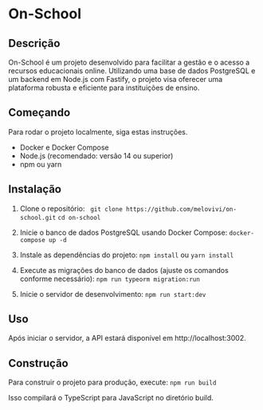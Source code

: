 # On-School

## Descrição
On-School é um projeto desenvolvido para facilitar a gestão e o acesso a recursos educacionais online. Utilizando uma base de dados PostgreSQL e um backend em Node.js com Fastify, o projeto visa oferecer uma plataforma robusta e eficiente para instituições de ensino.

## Começando
Para rodar o projeto localmente, siga estas instruções.

- Docker e Docker Compose
- Node.js (recomendado: versão 14 ou superior)
- npm ou yarn

## Instalação
1. Clone o repositório:
``` git clone https://github.com/melovivi/on-school.git```
```cd on-school ```

2. Inicie o banco de dados PostgreSQL usando Docker Compose:
```docker-compose up -d```

3. Instale as dependências do projeto:
```npm install```
ou
```yarn install```

4. Execute as migrações do banco de dados (ajuste os comandos conforme necessário):
```npm run typeorm migration:run```

5. Inicie o servidor de desenvolvimento:
```npm run start:dev```

## Uso
Após iniciar o servidor, a API estará disponível em http://localhost:3002.

## Construção
Para construir o projeto para produção, execute:
```npm run build```

Isso compilará o TypeScript para JavaScript no diretório build.

